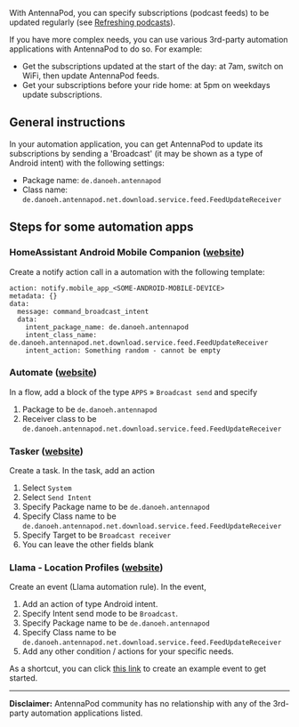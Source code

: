 With AntennaPod, you can specify subscriptions (podcast feeds) to be updated regularly (see [Refreshing podcasts](/documentation/automation/refreshing-podcasts)).

If you have more complex needs, you can use various 3rd-party automation applications with AntennaPod to do so. For example: 
- Get the subscriptions updated at the start of the day: at 7am, switch on WiFi, then update AntennaPod feeds.
- Get your subscriptions before your ride home: at 5pm on weekdays update subscriptions.

## General instructions
In your automation application, you can get AntennaPod to update its subscriptions by sending a 'Broadcast' (it may be shown as a type of Android intent) with the following settings:
- Package name: `de.danoeh.antennapod`
- Class name: `de.danoeh.antennapod.net.download.service.feed.FeedUpdateReceiver`

## Steps for some automation apps

### HomeAssistant Android Mobile Companion ([website](https://companion.home-assistant.io/docs/notifications/notification-commands/#broadcast-intent))
Create a notify action call in a automation with the following template:
```
action: notify.mobile_app_<SOME-ANDROID-MOBILE-DEVICE>
metadata: {}
data:
  message: command_broadcast_intent
  data:
    intent_package_name: de.danoeh.antennapod
    intent_class_name: de.danoeh.antennapod.net.download.service.feed.FeedUpdateReceiver
    intent_action: Something random - cannot be empty
```

### Automate ([website](https://llamalab.com/automate/))
In a flow, add a block of the type `APPS` » `Broadcast send` and specify
1. Package to be `de.danoeh.antennapod`
2. Receiver class to be `de.danoeh.antennapod.net.download.service.feed.FeedUpdateReceiver`

### Tasker ([website](https://tasker.joaoapps.com/))
Create a task. In the task, add an action
1. Select `System`
2. Select `Send Intent`
3. Specify Package name to be `de.danoeh.antennapod`
4. Specify Class name to be `de.danoeh.antennapod.net.download.service.feed.FeedUpdateReceiver`
5. Specify Target to be `Broadcast receiver`
6. You can leave the other fields blank

### Llama - Location Profiles ([website](http://kebabapps.blogspot.com/search/label/Llama))
Create an event (Llama automation rule). In the event,
1. Add an action of type Android intent.
2. Specify Intent send mode to be `Broadcast`.
3. Specify Package name to be `de.danoeh.antennapod`
4. Specify Class name to be `de.danoeh.antennapod.net.download.service.feed.FeedUpdateReceiver`
5. Add any other condition / actions for your specific needs.

As a shortcut, you can click [this link](http://llama.location.profiles/AntennaPod+feeds+Update/AntennaPod+feeds+Update%7C0-1-0-0-0-0-0-0-1-0--0-%7C%3A%7Ct%7C420%7C425%7Cai%7Cde.danoeh.antennapod%7CFgAAAGEAbgBkAHIAbwBpAGQALgBjAG8AbgB0AGUAbgB0AC4ASQBuAHQAZQBuAHQAAAAAAP%2F%2F%2F%2F8AAAAA%2F%2F%2F%2F%2FwAAAAD%2F%2F%2F%2F%2F%2F%2F%2F%2F%2FxQAAABkAGUALgBkAGEAbgBvAGUAaAAuAGEAbgB0AGUAbgBuAGEAcABvAGQAAAAAADUAAABkAGUALgBkAGEAbgBvAGUAaAAuAGEAbgB0AGUAbgBuAGEAcABvAGQALgBjAG8AcgBlAC4AcgBlAGMAZQBpAHYAZQByAC4ARgBlAGUAZABVAHAAZABhAHQAZQBSAGUAYwBlAGkAdgBlAHIAAAAAAAAAAAAAAAAAAAAAAAAA%2Fv%2F%2F%2F%2F%2F%2F%2F%2F8%3D%7C2%7C) to create an example event to get started.

---

**Disclaimer:** AntennaPod community has no relationship with any of the 3rd-party automation applications listed.
